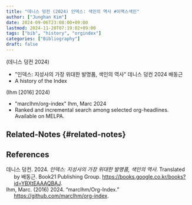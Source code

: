 ```yaml
---
title: "데니스 덩컨 (2024) 인덱스: 색인의 역사 #이맥스색인"
author: ["Junghan Kim"]
date: 2024-09-06T23:08:00+09:00
lastmod: 2024-11-20T07:19:02+09:00
tags: ["bib", "history", "orgindex"]
categories: ["Bibliography"]
draft: false
---
```


(데니스 덩컨 2024)

-   "인덱스: 지성사의 가장 위대한 발명품, 색인의 역사" 데니스 덩컨 2024 배동근
-   A history of the Index

(Ihm [2016] 2024)

-   "marcIhm/org-index" Ihm, Marc 2024
-   Ranked and incremental search among selected org-headlines. Available on MELPA.


## Related-Notes {#related-notes}

## References

<style>.csl-entry{text-indent: -1.5em; margin-left: 1.5em;}</style><div class="csl-bib-body">
  <div class="csl-entry">데니스 덩컨. 2024. <i>인덱스: 지성사의 가장 위대한 발명품, 색인의 역사</i>. Translated by 배동근. Book21 Publishing Group. <a href="https://books.google.co.kr/books?id=YBXtEAAAQBAJ">https://books.google.co.kr/books?id=YBXtEAAAQBAJ</a>.</div>
  <div class="csl-entry">Ihm, Marc. (2016) 2024. “marcIhm/Org-Index.” <a href="https://github.com/marcIhm/org-index">https://github.com/marcIhm/org-index</a>.</div>
</div>
